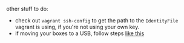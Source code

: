 other stuff to do:

- check out `vagrant ssh-config` to get the path to the `IdentityFile` vagrant is using, if you're not using your own key.
- if moving your boxes to a USB, follow steps [like this](https://emptysqua.re/blog/moving-virtualbox-and-vagrant-to-an-external-drive/)
